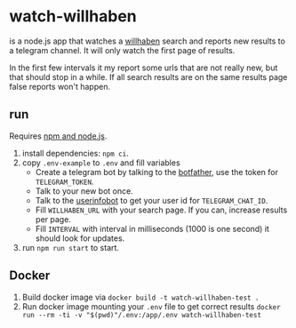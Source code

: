 watch-willhaben
===============

is a node.js app that watches a [willhaben](https://www.willhaben.at/) 
search and reports new results to a telegram channel. It will only 
watch the first page of results.

In the first few intervals it my report some urls that are not really 
new, but that should stop in a while. If all search results are on the 
same results page false reports won't happen.

run
---

Requires [npm and node.js](https://nodejs.org).

1. install dependencies: `npm ci`.
2. copy `.env-example` to `.env` and fill variables
    - Create a telegram bot by talking to the [botfather](https://t.me/botfather), 
    use the token for `TELEGRAM_TOKEN`.
    - Talk to your new bot once.
    - Talk to the [userinfobot](https://telegram.me/userinfobot) to get your user id for `TELEGRAM_CHAT_ID`.
    - Fill `WILLHABEN_URL` with your search page. If you can, increase results per page.
    - Fill `INTERVAL` with interval in milliseconds (1000 is one second) it should look for updates.
3. run `npm run start` to start.


Docker
---

1. Build docker image via `docker build -t watch-willhaben-test . `
2. Run docker image mounting your `.env` file to get correct results
`docker run --rm -ti -v "$(pwd)"/.env:/app/.env watch-willhaben-test`
